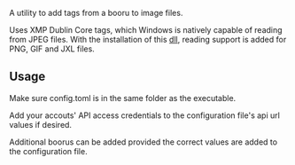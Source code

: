 A utility to add tags from a booru to image files.

Uses XMP Dublin Core tags, which Windows is natively capable of reading from JPEG files.
With the installation of this [dll](https://gitgud.io/nvtelen/xmp_property_extension), 
reading support is added for PNG, GIF and JXL files. 

## Usage
Make sure config.toml is in the same folder as the executable.

Add your accouts' API access credentials to the configuration file's api url values if desired.

Additional boorus can be added provided the correct values are added to the configuration file.
